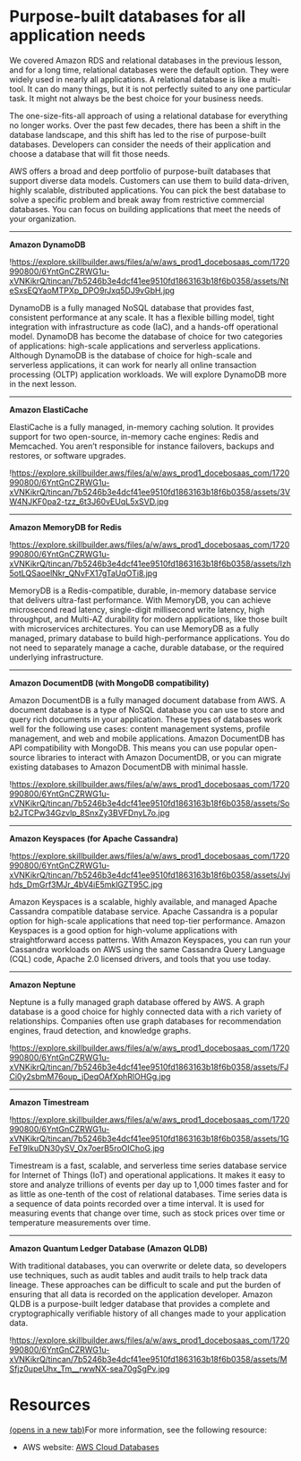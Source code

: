 # **Purpose-built databases for all application needs**

We covered Amazon RDS and relational databases in the previous lesson, and for a long time, relational databases were the default option. They were widely used in nearly all applications. A relational database is like a multi-tool. It can do many things, but it is not perfectly suited to any one particular task. It might not always be the best choice for your business needs.

The one-size-fits-all approach of using a relational database for everything no longer works. Over the past few decades, there has been a shift in the database landscape, and this shift has led to the rise of purpose-built databases. Developers can consider the needs of their application and choose a database that will fit those needs.

AWS offers a broad and deep portfolio of purpose-built databases that support diverse data models. Customers can use them to build data-driven, highly scalable, distributed applications. You can pick the best database to solve a specific problem and break away from restrictive commercial databases. You can focus on building applications that meet the needs of your organization.

---

**Amazon DynamoDB**

!https://explore.skillbuilder.aws/files/a/w/aws_prod1_docebosaas_com/1720990800/6YntGnCZRWG1u-xVNKikrQ/tincan/7b5246b3e4dcf41ee9510fd1863163b18f6b0358/assets/NteSxsEQYaoMTPXp_DPO9rJxq5DJ9vGbH.jpg

DynamoDB is a fully managed NoSQL database that provides fast, consistent performance at any scale. It has a flexible billing model, tight integration with infrastructure as code (IaC), and a hands-off operational model. DynamoDB has become the database of choice for two categories of applications: high-scale applications and serverless applications. Although DynamoDB is the database of choice for high-scale and serverless applications, it can work for nearly all online transaction processing (OLTP) application workloads. We will explore DynamoDB more in the next lesson.

---

**Amazon ElastiCache**

ElastiCache is a fully managed, in-memory caching solution. It provides support for two open-source, in-memory cache engines: Redis and Memcached. You aren’t responsible for instance failovers, backups and restores, or software upgrades.

!https://explore.skillbuilder.aws/files/a/w/aws_prod1_docebosaas_com/1720990800/6YntGnCZRWG1u-xVNKikrQ/tincan/7b5246b3e4dcf41ee9510fd1863163b18f6b0358/assets/3VW4NJKF0pa2-tzz_6t3J60vEUqL5xSVD.jpg

---

**Amazon MemoryDB for Redis**

!https://explore.skillbuilder.aws/files/a/w/aws_prod1_docebosaas_com/1720990800/6YntGnCZRWG1u-xVNKikrQ/tincan/7b5246b3e4dcf41ee9510fd1863163b18f6b0358/assets/Izh5otLQSaoelNkr_QNvFX17gTaUqOTi8.jpg

MemoryDB is a Redis-compatible, durable, in-memory database service that delivers ultra-fast performance. With MemoryDB, you can achieve microsecond read latency, single-digit millisecond write latency, high throughput, and Multi-AZ durability for modern applications, like those built with microservices architectures. You can use MemoryDB as a fully managed, primary database to build high-performance applications. You do not need to separately manage a cache, durable database, or the required underlying infrastructure.

---

**Amazon DocumentDB (with MongoDB compatibility)**

Amazon DocumentDB is a fully managed document database from AWS. A document database is a type of NoSQL database you can use to store and query rich documents in your application. These types of databases work well for the following use cases: content management systems, profile management, and web and mobile applications. Amazon DocumentDB has API compatibility with MongoDB. This means you can use popular open-source libraries to interact with Amazon DocumentDB, or you can migrate existing databases to Amazon DocumentDB with minimal hassle.

!https://explore.skillbuilder.aws/files/a/w/aws_prod1_docebosaas_com/1720990800/6YntGnCZRWG1u-xVNKikrQ/tincan/7b5246b3e4dcf41ee9510fd1863163b18f6b0358/assets/Sob2JTCPw34Gzvlp_8SnxZy3BVFDnyL7o.jpg

---

**Amazon Keyspaces (for Apache Cassandra)**

!https://explore.skillbuilder.aws/files/a/w/aws_prod1_docebosaas_com/1720990800/6YntGnCZRWG1u-xVNKikrQ/tincan/7b5246b3e4dcf41ee9510fd1863163b18f6b0358/assets/Jvjhds_DmGrf3MJr_4bV4iE5mklGZT95C.jpg

Amazon Keyspaces is a scalable, highly available, and managed Apache Cassandra compatible database service. Apache Cassandra is a popular option for high-scale applications that need top-tier performance. Amazon Keyspaces is a good option for high-volume applications with straightforward access patterns. With Amazon Keyspaces, you can run your Cassandra workloads on AWS using the same Cassandra Query Language (CQL) code, Apache 2.0 licensed drivers, and tools that you use today.

---

**Amazon Neptune**

Neptune is a fully managed graph database offered by AWS. A graph database is a good choice for highly connected data with a rich variety of relationships. Companies often use graph databases for recommendation engines, fraud detection, and knowledge graphs.

!https://explore.skillbuilder.aws/files/a/w/aws_prod1_docebosaas_com/1720990800/6YntGnCZRWG1u-xVNKikrQ/tincan/7b5246b3e4dcf41ee9510fd1863163b18f6b0358/assets/FJCi0y2sbmM76oup_jDeqOAfXphRlOHGg.jpg

---

**Amazon Timestream**

!https://explore.skillbuilder.aws/files/a/w/aws_prod1_docebosaas_com/1720990800/6YntGnCZRWG1u-xVNKikrQ/tincan/7b5246b3e4dcf41ee9510fd1863163b18f6b0358/assets/1GFeT9IkuDN30ySV_Ox7oerB5roOIChoG.jpg

Timestream is a fast, scalable, and serverless time series database service for Internet of Things (IoT) and operational applications. It makes it easy to store and analyze trillions of events per day up to 1,000 times faster and for as little as one-tenth of the cost of relational databases. Time series data is a sequence of data points recorded over a time interval. It is used for measuring events that change over time, such as stock prices over time or temperature measurements over time.

---

**Amazon Quantum Ledger Database (Amazon QLDB)**

With traditional databases, you can overwrite or delete data, so developers use techniques, such as audit tables and audit trails to help track data lineage. These approaches can be difficult to scale and put the burden of ensuring that all data is recorded on the application developer. Amazon QLDB is a purpose-built ledger database that provides a complete and cryptographically verifiable history of all changes made to your application data.

!https://explore.skillbuilder.aws/files/a/w/aws_prod1_docebosaas_com/1720990800/6YntGnCZRWG1u-xVNKikrQ/tincan/7b5246b3e4dcf41ee9510fd1863163b18f6b0358/assets/MSfjz0upeUhx_Tm__rwwNX-sea70gSgPv.jpg

# **Resources**

[(opens in a new tab)](https://aws.amazon.com/products/databases/)For more information, see the following resource:

- AWS website: [AWS Cloud Databases](https://aws.amazon.com/products/databases/)